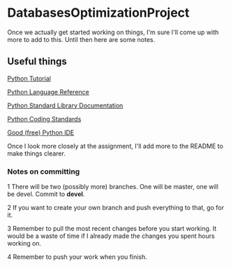 DatabasesOptimizationProject
============================

Once we actually get started working on things, I'm sure I'll come up with more to add to this. Until then here are some notes.



## Useful things

[Python Tutorial](https://docs.python.org/2/tutorial/index.html)

[Python Language Reference](https://docs.python.org/2/reference/index.html)

[Python Standard Library Documentation](https://docs.python.org/2/library/index.html)

[Python Coding Standards](https://www.python.org/dev/peps/pep-0008)

[Good (free) Python IDE](https://www.jetbrains.com/pycharm/)

Once I look more closely at the assignment, I'll add more to the README to make things clearer.

### Notes on committing

1 There will be two (possibly more) branches. One will be master, one will be devel. Commit to __devel__.

2 If you want to create your own branch and push everything to that, go for it.

3 Remember to pull the most recent changes before you start working. It would be a waste of time if I already made the changes you spent hours working on.

4 Remember to push your work when you finish.
